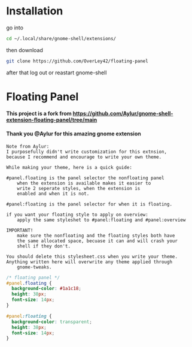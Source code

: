 # Installation
go into
```bash
cd ~/.local/share/gnome-shell/extensions/
```
then download
```bash
git clone https://github.com/OverLey42/floating-panel
```
after that log out or reastart gnome-shell


# Floating Panel

#### This project is a fork from https://github.com/Aylur/gnome-shell-extension-floating-panel/tree/main

#### Thank you @Aylur for this amazing gnome extension





    Note from Aylur:
    I purposefully didn't write customization for this extnsion,
    because I recommend and encourage to write your own theme.

    While making your theme, here is a quick guide:

    #panel.floating is the panel selector the nonfloating panel
        when the extension is available makes it easier to
        write 2 seperate styles, when the extension is
        enabled and when it is not.

    #panel:floating is the panel selector for when it is floating.

    if you want your floating style to apply on overview:
        apply the same styleshet to #panel:floating and #panel:overview

    IMPORTANT!
        make sure the nonfloating and the floating styles both have
        the same allocated space, becuase it can and will crash your
        shell if they don't.

    You should delete this stylesheet.css when you write your theme.
    Anything written here will overwrite any theme applied through
        gnome-tweaks.

```css
/* floating panel */
#panel.floating {
  background-color: #1a1c18;
  height: 38px;
  font-size: 14px;
}

#panel:floating {
  background-color: transparent;
  height: 38px;
  font-size: 14px;
}
```
